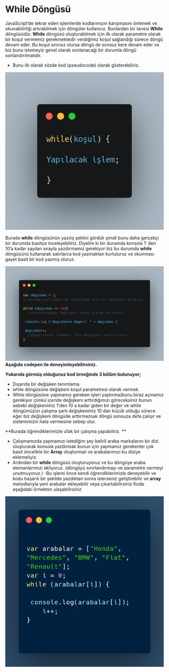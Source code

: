 # While Döngüsü

JavaScript’de tekrar eden işlemlerde kodlarımızın karışmasını önlemek ve okunabilirliği artırabilmek için döngüler kullanırız. Bunlardan bir tanesi **While** döngüsüdür.  **While** döngüsü oluşturabilmek için ilk olarak parametre olarak bir koşul vermemiz gerekmektedir verdiğimiz koşul sağlandığı sürece döngü devam eder. Bu koşul sınırsız olursa döngü de sonsuz kere devam eder ve biz bunu istemeyiz genel olarak sonlanacağı bir durumla döngü sonlandırılmalıdır. 

- Bunu ilk olarak sözde kod (pseudocode) olarak gösterebiliriz. 

![orneKod](https://raw.githubusercontent.com/Kodluyoruz/taskforce/main/javascript/javascript-temel/while-dongusu/figures/psuedo.png)


Burada **while** döngüsünün yazılış şeklini gördük şimdi bunu daha gerçekçi bir durumda basitçe inceleyebiliriz. Diyelim ki bir durumda konsola 1’ den 10’a kadar sayıları sırayla yazdırmamız gerekiyor biz bu durumda **while** döngüsünü kullanarak satırlarca kod yazmaktan kurtuluruz ve okunması gayet basit bir kod yazmış oluruz.

![codExample](https://raw.githubusercontent.com/Kodluyoruz/taskforce/main/javascript/javascript-temel/while-dongusu/figures/codexample.png)
**Aşağıda codepen ile deneyimleyebilirsiniz.**

**Yukarıda görmüş olduğunuz kod örneğinde 3 bölüm bulunuyor;**

- Dışarıda bir değişken tanımlama.
- while döngüsüne değişkeni koşul parametresi olarak vermek.
- While döngüsüne yapmamız gereken işleri yaptırma(bunu biraz açmamız gerekiyor çünkü içeride değişkeni arttırdığımızı göreceksiniz bunun sebebi değişkenimiz 1'den 10 a kadar giden bir değer ve while döngümüzün çalışma şartı değişkenimiz 10 dan küçük olduğu sürece eğer biz değişkeni döngüde arttırmazsak döngü sonsuza defa çalışır ve sistemimizin hata vermesine sebep olur.

**Burada öğrendiklerimizle ufak bir çalışma yapabiliriz. **

- Çalışmamızda yapmamızı istediğim şey belirli araba markalarını bir dizi oluşturarak konsola yazdırmak bunun için yapmamız gerekenler çok basit öncelikle bir **Array** oluşturmalı ve arabalarımızı bu diziye eklemeliyiz.
- Ardından bir **while** döngüsü oluşturuyoruz ve bu döngüye araba elemanlarımızı ekliyoruz. (döngüyü sınırlandırmayı ve parametre vermeyi unutmuyoruz.) 
-Bu işlemi önce kendi öğrendiklerimizle deneyebilir ve kodu başarılı bir şekilde yazdıktan sonra isterseniz geliştirebilir ve **array** metodlarıyla yeni arabalar ekleyebilir veya çıkartabilirsiniz Koda aşağıdaki örnekten ulaşabilirsiniz 

![Egitimornek](https://raw.githubusercontent.com/Kodluyoruz/taskforce/main/javascript/javascript-temel/while-dongusu/figures/question.png)
